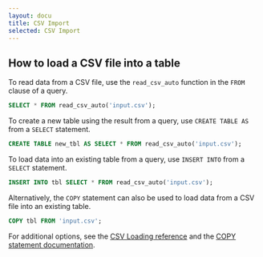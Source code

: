 ```yaml
---
layout: docu
title: CSV Import
selected: CSV Import
---
```


## How to load a CSV file into a table

To read data from a CSV file, use the `read_csv_auto` function in the `FROM` clause of a query. 

```sql
SELECT * FROM read_csv_auto('input.csv');
```

To create a new table using the result from a query, use `CREATE TABLE AS` from a `SELECT` statement.

```sql
CREATE TABLE new_tbl AS SELECT * FROM read_csv_auto('input.csv');
```
To load data into an existing table from a query, use `INSERT INTO` from a `SELECT` statement.

```sql
INSERT INTO tbl SELECT * FROM read_csv_auto('input.csv');
```

Alternatively, the `COPY` statement can also be used to load data from a CSV file into an existing table.

```sql
COPY tbl FROM 'input.csv';
```

For additional options, see the [CSV Loading reference](/docs/data/csv) and the [COPY statement documentation](/docs/sql/statements/copy).

